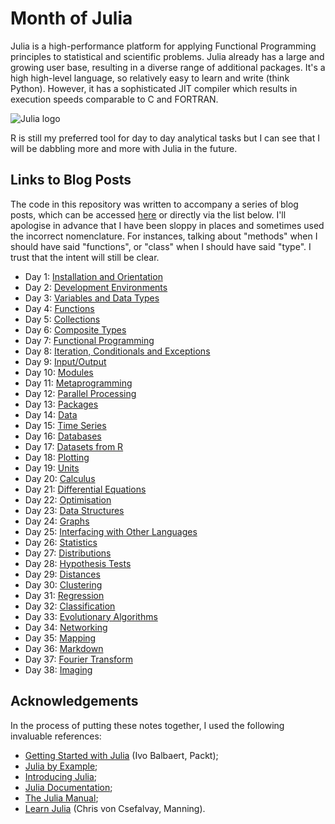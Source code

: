 # Month of Julia

Julia is a high-performance platform for applying Functional Programming principles to statistical and scientific problems. Julia already has a large and growing user base, resulting in a diverse range of additional packages. It's a high high-level language, so relatively easy to learn and write (think Python). However, it has a sophisticated JIT compiler which results in execution speeds comparable to C and FORTRAN.

![Julia logo](https://datawookie.netlify.com/img/logo/logo-julia.png "Julia!")

R is still my preferred tool for day to day analytical tasks but I can see that I will be dabbling more and more with Julia in the future.

## Links to Blog Posts

The code in this repository was written to accompany a series of blog posts, which can be accessed [here](https://datawookie.netlify.com/blog/tag/monthofjulia/) or directly via the list below.
I'll apologise in advance that I have been sloppy in places and sometimes used the incorrect nomenclature. For
instances, talking about "methods" when I should have said "functions", or "class" when I should have said "type".
I trust that the intent will still be clear.

- Day 1: [Installation and Orientation](https://datawookie.netlify.com/blog/2015/08/monthofjulia-day-1-installation-and-orientation/ "Getting Julia installed and running.")
- Day 2: [Development Environments](https://datawookie.netlify.com/blog/2015/09/monthofjulia-day-2-development-environments/ "Environments for working on Julia code.")
- Day 3: [Variables and Data Types](https://datawookie.netlify.com/blog/2015/09/monthofjulia-day-3-variables-and-data-types/ "Integers, strings, etc.")
- Day 4: [Functions](https://datawookie.netlify.com/blog/2015/09/monthofjulia-day-4-functions/ "Creating structure with functions.")
- Day 5: [Collections](https://datawookie.netlify.com/blog/2015/09/monthofjulia-day-5-collections/ "Groups of things.")
- Day 6: [Composite Types](https://datawookie.netlify.com/blog/2015/09/monthofjulia-day-6-composite-types/ "Build your own funky types.")
- Day 7: [Functional Programming](https://datawookie.netlify.com/blog/2015/09/monthofjulia-day-7-functional-programming/ "Functions on functions.")
- Day 8: [Iteration, Conditionals and Exceptions](https://datawookie.netlify.com/blog/2015/09/monthofjulia-day-8-iteration-conditionals-and-exceptions/ "Repetition, choices and breaking stuff.")
- Day 9: [Input/Output](https://datawookie.netlify.com/blog/2015/09/monthofjulia-day-9-input/output/ "Reading and writing.")
- Day 10: [Modules](https://datawookie.netlify.com/blog/2015/09/monthofjulia-day-10-modules/ "Keeping things modular.")
- Day 11: [Metaprogramming](https://datawookie.netlify.com/blog/2015/09/monthofjulia-day-11-metaprogramming/ "Code making more code.")
- Day 12: [Parallel Processing](https://datawookie.netlify.com/blog/2015/09/monthofjulia-day-12-parallel-processing/ "Doing many things at once.")
- Day 13: [Packages](https://datawookie.netlify.com/blog/2015/09/monthofjulia-day-13-packages/ "Expanding Julia with add on packages.")
- Day 14: [Data](https://datawookie.netlify.com/blog/2015/09/monthofjulia-day-14-data/ "Grist for your analyses.")
- Day 15: [Time Series](https://datawookie.netlify.com/blog/2015/09/monthofjulia-day-15-time-series/ "Data gathered over time.")
- Day 16: [Databases](https://datawookie.netlify.com/blog/2015/09/monthofjulia-day-16-databases/ "Querying a DB.")
- Day 17: [Datasets from R](https://datawookie.netlify.com/blog/2015/09/monthofjulia-day-17-datasets-from-r/ "A cornucopia of data courtesy of R.")
- Day 18: [Plotting](https://datawookie.netlify.com/blog/2015/09/monthofjulia-day-18-plotting/ "Pictures from formulae and data.")
- Day 19: [Units](https://datawookie.netlify.com/blog/2015/09/monthofjulia-day-19-units/ "Measurements: quantities and units.")
- Day 20: [Calculus](https://datawookie.netlify.com/blog/2015/09/monthofjulia-day-20-calculus/ "Integrating and Differentiating like a Boss!")
- Day 21: [Differential Equations](https://datawookie.netlify.com/blog/2015/09/monthofjulia-day-21-differential-equations/ "Springs and pendulums.")
- Day 22: [Optimisation](https://datawookie.netlify.com/blog/2015/09/monthofjulia-day-22-optimisation/ "Locating peaks and troughs.")
- Day 23: [Data Structures](https://datawookie.netlify.com/blog/2015/09/monthofjulia-day-23-data-structures/ "Queues and Counters.")
- Day 24: [Graphs](https://datawookie.netlify.com/blog/2015/09/monthofjulia-day-24-graphs/ "Nodes and Edges.")
- Day 25: [Interfacing with Other Languages](https://datawookie.netlify.com/blog/2015/09/monthofjulia-day-25-other-languages/ "FORTRAN, C, Python etc.")
- Day 26: [Statistics](https://datawookie.netlify.com/blog/2015/10/monthofjulia-day-26-statistics/ "Mean, Variance etc.")
- Day 27: [Distributions](https://datawookie.netlify.com/blog/2015/10/monthofjulia-day-27-distributions/ "Generating samples from Distributions of any sort.")
- Day 28: [Hypothesis Tests](https://datawookie.netlify.com/blog/2015/10/monthofjulia-day-28-hypothesis-tests/ "p-Values and Confidence Intervals.")
- Day 29: [Distances](https://datawookie.netlify.com/blog/2015/10/monthofjulia-day-29-distances/ "Euclidean, Manhattan, Cosine: different ways to calculate distances.")
- Day 30: [Clustering](https://datawookie.netlify.com/blog/2015/10/monthofjulia-day-30-clustering/ "Putting similar things together.")
- Day 31: [Regression](https://datawookie.netlify.com/blog/2015/10/monthofjulia-day-31-regression/ "Fitting a straight line to a bundle of points.")
- Day 32: [Classification](https://datawookie.netlify.com/blog/2015/10/monthofjulia-day-32-classification/ "Assigning classes to objects.")
- Day 33: [Evolutionary Algorithms](https://datawookie.netlify.com/blog/2015/10/monthofjulia-day-33-evolutionary-algorithms/ "Crossover, Mutation and Elitism.")
- Day 34: [Networking](https://datawookie.netlify.com/blog/2015/10/monthofjulia-day-34-networking/ "FTP, HTTP and the Twitter API.")
- Day 35: [Mapping](https://datawookie.netlify.com/blog/2015/10/monthofjulia-day-35-mapping/ "Maps from OpenStreetMap.")
- Day 36: [Markdown](https://datawookie.netlify.com/blog/2015/10/monthofjulia-day-36-markdown/ "Formatting documents.")
- Day 37: [Fourier Transform](https://datawookie.netlify.com/blog/2015/10/monthofjulia-day-37-fourier-techniques/ "Flipping between the time and frequency domains.")
- Day 38: [Imaging](https://datawookie.netlify.com/blog/2015/10/monthofjulia-day-38-imaging/ "Image processing.")

## Acknowledgements

In the process of putting these notes together, I used the following invaluable references:

- [Getting Started with Julia](https://www.packtpub.com/application-development/getting-started-julia-programming) (Ivo Balbaert, Packt);
- [Julia by Example](http://samuelcolvin.github.io/JuliaByExample/);
- [Introducing Julia](https://en.wikibooks.org/wiki/Introducing_Julia);
- [Julia Documentation](http://julialang.org/learning/);
- [The Julia Manual](http://julia.readthedocs.org/en/latest/manual/);
- [Learn Julia](https://www.manning.com/books/learn-julia) (Chris von Csefalvay, Manning).

